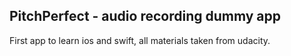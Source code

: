 ## PitchPerfect - audio recording dummy app

First app to learn ios and swift, all materials taken from udacity.
